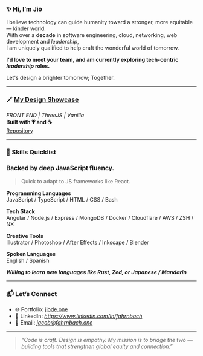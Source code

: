### ✨ Hi, I’m Jiō
I believe technology can guide humanity toward a stronger, more equitable — kinder world.  
With over a **decade** in software engineering, cloud, networking, web development and *leadership*,  
I am uniquely qualified to help craft the wonderful world of tomorrow.

__I'd love to meet your team, and am currently exploring tech-centric ***leadership*** roles.__

Let's design a brighter tomorrow; Together.

---

### 🪄 [My Design Showcase](https://jiode.one)
*FRONT END | ThreeJS | Vanilla*  
**Built with 💗 and  ☕️**  
[Repository](https://github.com/fahrnbach/portfolio-site  )

---

### 🎋 Skills Quicklist

### Backed by deep JavaScript fluency.
>Quick to adapt to JS frameworks like React.

**Programming Languages**  
JavaScript / TypeScript / HTML / CSS / Bash

**Tech Stack**  
Angular / Node.js / Express / MongoDB / Docker / Cloudflare / AWS / ZSH / NX 

**Creative Tools**  
Illustrator / Photoshop / After Effects / Inkscape / Blender

**Spoken Languages**  
English / Spanish  

***Willing to learn new languages like Rust, Zed, or Japanese / Mandarin***

---

### 📬 Let’s Connect

- 🌐 Portfolio: [jiode.one](https://jiode.one)
- 💼 LinkedIn: *https://www.linkedin.com/in/fahrnbach*
- 📧 Email: *jacob@fahrnbach.one*

---

> *“Code is craft. Design is empathy. My mission is to bridge the two — building tools that strengthen global equity and connection.”*
